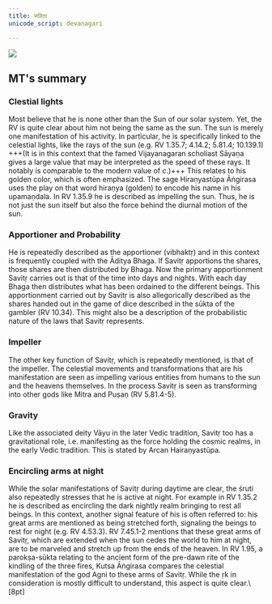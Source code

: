 ```yaml
---
title: सविता
unicode_script: devanagari

---
```


![](../../images/savitR_SunEarthGravityGrid.jpg)


## MT's summary

### Clestial lights
Most believe that he is none other than the Sun of our solar system. Yet, the RV is quite clear about him not being the same as the sun. The sun is merely one manifestation of his activity. In particular, he is specifically linked to the celestial lights, like the rays of the sun (e.g. RV 1.35.7; 4.14.2; 5.81.4; 10.139.1) +++(It is in this context that the famed Vijayanagaran scholiast Sāyaṇa gives a large value that may be interpreted as the speed of these rays. It notably is comparable to the modern value of $c$.)+++ This relates to his golden color, which is often emphasized. The sage Hiraṇyastūpa Āṅgirasa uses the play on that word hiraṇya (golden) to encode his name in his upamaṇdala.  In RV 1.35.9 he is described as impelling the sun. Thus, he is not just the sun itself but also the force behind the diurnal motion of the sun.

### Apportioner and Probability
He is repeatedly described as the apportioner (vibhaktṛ)  and in this context is frequently coupled with the Āditya Bhaga. If Savitṛ apportions the shares, those shares are then distributed by Bhaga. Now the primary apportionment Savitṛ carries out is that of the time into days and nights. With each day Bhaga then distributes what has been ordained to the different beings. This apportionment carried out by Savitṛ is also allegorically described as the shares handed out in the game of dice described in the sūkta of the gambler (RV 10.34). This might also be a description of the probabilistic nature of the laws that Savitṛ represents.

### Impeller
The other key function of Savitṛ, which is repeatedly mentioned, is that of the impeller. The celestial movements and transformations that are his manifestation are seen as impelling various entities from humans to the sun and the heavens themselves. In the process Savitṛ is seen as transforming into other gods like Mitra and Puṣaṇ (RV 5.81.4-5).

### Gravity
Like the associated deity Vāyu in the later Vedic tradition, Savitṛ too has a gravitational role, i.e. manifesting as the force holding the cosmic realms, in the early Vedic tradition. This is stated by Arcan Hairaṇyastūpa.

### Encircling arms at night

While the solar manifestations of Savitṛ during daytime are clear, the śruti also repeatedly stresses that he is active at night. For example in RV 1.35.2 he is described as encircling the dark nightly realm bringing to rest all beings. In this context, another signal feature of his is often referred to: his great arms are mentioned as being stretched forth, signaling the beings to rest for night (e.g. RV 4.53.3). RV 7.45.1-2 mentions that these great arms of Savitṛ, which are extended when the sun cedes the world to him at night, are to be marveled and stretch up from the ends of the heaven. In RV 1.95, a parokṣa-sūkta relating to the ancient form of the pre-dawn rite of the kindling of the three fires, Kutsa Āṅgirasa compares the celestial manifestation of the god Agni to these arms of Savitṛ. While the ṛk in consideration is mostly difficult to understand, this aspect is quite clear.\\[8pt]

